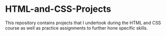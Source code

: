 # HTML-and-CSS-Projects
This repository contains projects that I undertook during the HTML and CSS course as well as practice assignments to further hone specific skills. 
